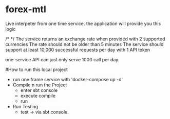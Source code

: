 # forex-mtl

Live interpeter from one time service. 
the application will provide you this logic 

/* */
The service returns an exchange rate when provided with 2 supported currencies
The rate should not be older than 5 minutes
The service should support at least 10,000 successful requests per day with 1 API token

one-service API can just only serve 1000 call per day. 

#How to run this local project 
- run one frame service with 'docker-compose up -d'
- Compile n run the Project
    -  enter sbt console
    -  execute compile
    -  run
- Run Testing 
    - test -> via sbt console. 


